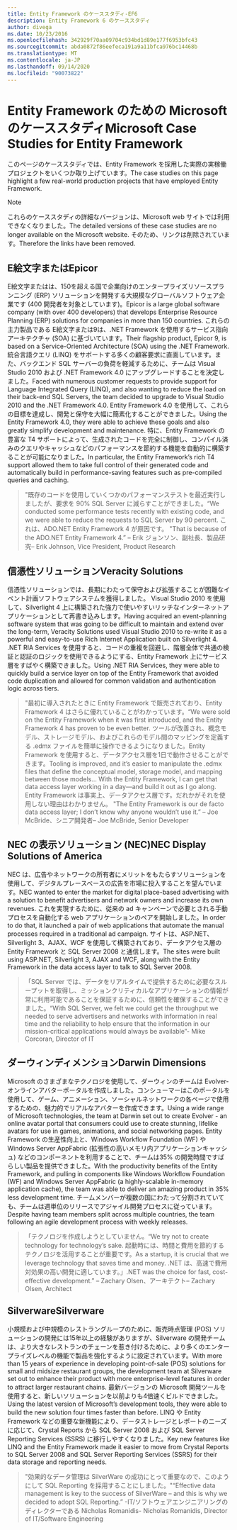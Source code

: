 ```yaml
---
title: Entity Framework のケーススタディ-EF6
description: Entity Framework 6 のケーススタディ
author: divega
ms.date: 10/23/2016
ms.openlocfilehash: 342929f70aa09704c934bd1d89e177f6953bfc43
ms.sourcegitcommit: abda0872f86eefeca191a9a11bfca976bc14468b
ms.translationtype: MT
ms.contentlocale: ja-JP
ms.lasthandoff: 09/14/2020
ms.locfileid: "90073822"
---
```

# <a name="microsoft-case-studies-for-entity-framework"></a><span data-ttu-id="251f0-103">Entity Framework のための Microsoft のケーススタディ</span><span class="sxs-lookup"><span data-stu-id="251f0-103">Microsoft Case Studies for Entity Framework</span></span>
<span data-ttu-id="251f0-104">このページのケーススタディでは、Entity Framework を採用した実際の実稼働プロジェクトをいくつか取り上げています。</span><span class="sxs-lookup"><span data-stu-id="251f0-104">The case studies on this page highlight a few real-world production projects that have employed Entity Framework.</span></span>
> [!NOTE]
> <span data-ttu-id="251f0-105">これらのケーススタディの詳細なバージョンは、Microsoft web サイトでは利用できなくなりました。</span><span class="sxs-lookup"><span data-stu-id="251f0-105">The detailed versions of these case studies are no longer available on the Microsoft website.</span></span> <span data-ttu-id="251f0-106">そのため、リンクは削除されています。</span><span class="sxs-lookup"><span data-stu-id="251f0-106">Therefore the links have been removed.</span></span>

## <a name="epicor"></a><span data-ttu-id="251f0-107">E絵文字または</span><span class="sxs-lookup"><span data-stu-id="251f0-107">Epicor</span></span>
<span data-ttu-id="251f0-108">E絵文字またはは、150を超える国で企業向けのエンタープライズリソースプランニング (ERP) ソリューションを開発する大規模なグローバルソフトウェア企業です (400 開発者を対象としています)。</span><span class="sxs-lookup"><span data-stu-id="251f0-108">Epicor is a large global software company (with over 400 developers) that develops Enterprise Resource Planning (ERP) solutions for companies in more than 150 countries.</span></span>
<span data-ttu-id="251f0-109">これらの主力製品である E絵文字または9は、.NET Framework を使用するサービス指向アーキテクチャ (SOA) に基づいています。</span><span class="sxs-lookup"><span data-stu-id="251f0-109">Their flagship product, Epicor 9, is based on a Service-Oriented Architecture (SOA) using the .NET Framework.</span></span>
<span data-ttu-id="251f0-110">統合言語クエリ (LINQ) をサポートする多くの顧客要求に直面しています。また、バックエンド SQL サーバーの負荷を軽減するために、チームは Visual Studio 2010 および .NET Framework 4.0 にアップグレードすることを決定しました。</span><span class="sxs-lookup"><span data-stu-id="251f0-110">Faced with numerous customer requests to provide support for Language Integrated Query (LINQ), and also wanting to reduce the load on their back-end SQL Servers, the team decided to upgrade to Visual Studio 2010 and the .NET Framework 4.0.</span></span>
<span data-ttu-id="251f0-111">Entity Framework 4.0 を使用して、これらの目標を達成し、開発と保守を大幅に簡素化することができました。</span><span class="sxs-lookup"><span data-stu-id="251f0-111">Using the Entity Framework 4.0, they were able to achieve these goals and also greatly simplify development and maintenance.</span></span>
<span data-ttu-id="251f0-112">特に、Entity Framework の豊富な T4 サポートによって、生成されたコードを完全に制御し、コンパイル済みのクエリやキャッシュなどのパフォーマンスを節約する機能を自動的に構築することが可能になりました。</span><span class="sxs-lookup"><span data-stu-id="251f0-112">In particular, the Entity Framework’s rich T4 support allowed them to take full control of their generated code and automatically build in performance-saving features such as pre-compiled queries and caching.</span></span>

> <span data-ttu-id="251f0-113">"既存のコードを使用していくつかのパフォーマンステストを最近実行しましたが、要求を 90% SQL Server に減らすことができました。</span><span class="sxs-lookup"><span data-stu-id="251f0-113">“We conducted some performance tests recently with existing code, and we were able to reduce the requests to SQL Server by 90 percent.</span></span>
<span data-ttu-id="251f0-114">これは、ADO.NET Entity Framework 4 が原因です。 "</span><span class="sxs-lookup"><span data-stu-id="251f0-114">That is because of the ADO.NET Entity Framework 4.”</span></span> <span data-ttu-id="251f0-115">– Erik ジョンソン、副社長、製品研究</span><span class="sxs-lookup"><span data-stu-id="251f0-115">– Erik Johnson, Vice President, Product Research</span></span>  

## <a name="veracity-solutions"></a><span data-ttu-id="251f0-116">信憑性ソリューション</span><span class="sxs-lookup"><span data-stu-id="251f0-116">Veracity Solutions</span></span>
<span data-ttu-id="251f0-117">信憑性ソリューションでは、長期にわたって保守および拡張することが困難なイベント計画ソフトウェアシステムを獲得しました。 Visual Studio 2010 を使用して、Silverlight 4 上に構築された強力で使いやすいリッチなインターネットアプリケーションとして再書き込みします。</span><span class="sxs-lookup"><span data-stu-id="251f0-117">Having acquired an event-planning software system that was going to be difficult to maintain and extend over the long-term, Veracity Solutions used Visual Studio 2010 to re-write it as a powerful and easy-to-use Rich Internet Application built on Silverlight 4.</span></span>
<span data-ttu-id="251f0-118">.NET RIA Services を使用すると、コードの重複を回避し、階層全体で共通の検証と認証のロジックを使用できるようにする、Entity Framework 上にサービス層をすばやく構築できました。</span><span class="sxs-lookup"><span data-stu-id="251f0-118">Using .NET RIA Services, they were able to quickly build a service layer on top of the Entity Framework that avoided code duplication and allowed for common validation and authentication logic across tiers.</span></span>  

> <span data-ttu-id="251f0-119">"最初に導入されたときに Entity Framework で販売されており、Entity Framework 4 はさらに優れていることがわかっています。</span><span class="sxs-lookup"><span data-stu-id="251f0-119">“We were sold on the Entity Framework when it was first introduced, and the Entity Framework 4 has proven to be even better.</span></span>
<span data-ttu-id="251f0-120">ツールが改善され、概念モデル、ストレージモデル、およびこれらのモデル間のマッピングを定義する .edmx ファイルを簡単に操作できるようになりました。Entity Framework を使用すると、データアクセス層を1日で動作させることができます。</span><span class="sxs-lookup"><span data-stu-id="251f0-120">Tooling is improved, and it’s easier to manipulate the .edmx files that define the conceptual model, storage model, and mapping between those models... With the Entity Framework, I can get that data access layer working in a day—and build it out as I go along.</span></span>
<span data-ttu-id="251f0-121">Entity Framework は事実上、データアクセス層です。だれかがそれを使用しない理由はわかりません。 "</span><span class="sxs-lookup"><span data-stu-id="251f0-121">The Entity Framework is our de facto data access layer; I don’t know why anyone wouldn’t use it.”</span></span> <span data-ttu-id="251f0-122">– Joe McBride、シニア開発者</span><span class="sxs-lookup"><span data-stu-id="251f0-122">– Joe McBride, Senior Developer</span></span>

## <a name="nec-display-solutions-of-america"></a><span data-ttu-id="251f0-123">NEC の表示ソリューション (NEC)</span><span class="sxs-lookup"><span data-stu-id="251f0-123">NEC Display Solutions of America</span></span>
<span data-ttu-id="251f0-124">NEC は、広告やネットワークの所有者にメリットをもたらすソリューションを使用して、デジタルプレースベースの広告を市場に投入することを望んでいます。</span><span class="sxs-lookup"><span data-stu-id="251f0-124">NEC wanted to enter the market for digital place-based advertising with a solution to benefit advertisers and network owners and increase its own revenues.</span></span>
<span data-ttu-id="251f0-125">これを実現するために、従来の ad キャンペーンで必要とされる手動プロセスを自動化する web アプリケーションのペアを開始しました。</span><span class="sxs-lookup"><span data-stu-id="251f0-125">In order to do that, it launched a pair of web applications that automate the manual processes required in a traditional ad campaign.</span></span>
<span data-ttu-id="251f0-126">サイトは、ASP.NET、Silverlight 3、AJAX、WCF を使用して構築されており、データアクセス層の Entity Framework と SQL Server 2008 と通信します。</span><span class="sxs-lookup"><span data-stu-id="251f0-126">The sites were built using ASP.NET, Silverlight 3, AJAX and WCF, along with the Entity Framework in the data access layer to talk to SQL Server 2008.</span></span>

> <span data-ttu-id="251f0-127">「SQL Server では、データをリアルタイムで提供するために必要なスループットを取得し、ミッションクリティカルなアプリケーションの情報が常に利用可能であることを保証するために、信頼性を確保することができました。</span><span class="sxs-lookup"><span data-stu-id="251f0-127">“With SQL Server, we felt we could get the throughput we needed to serve advertisers and networks with information in real time and the reliability to help ensure that the information in our mission-critical applications would always be available”- Mike Corcoran, Director of IT</span></span>

## <a name="darwin-dimensions"></a><span data-ttu-id="251f0-128">ダーウィンディメンション</span><span class="sxs-lookup"><span data-stu-id="251f0-128">Darwin Dimensions</span></span>
<span data-ttu-id="251f0-129">Microsoft のさまざまなテクノロジを使用して、ダーウィンのチームは Evolver-オンラインアバターポータルを作成しました。コンシューマーはこのポータルを使用して、ゲーム、アニメーション、ソーシャルネットワークの各ページで使用するための、魅力的でリアルなアバターを作成できます。</span><span class="sxs-lookup"><span data-stu-id="251f0-129">Using a wide range of Microsoft technologies, the team at Darwin set out to create Evolver - an online avatar portal that consumers could use to create stunning, lifelike avatars for use in games, animations, and social networking pages.</span></span>
<span data-ttu-id="251f0-130">Entity Framework の生産性向上と、Windows Workflow Foundation (WF) や Windows Server AppFabric (拡張性の高いメモリ内アプリケーションキャッシュ) などのコンポーネントを利用することで、チームは35% の開発時間ですばらしい製品を提供できました。</span><span class="sxs-lookup"><span data-stu-id="251f0-130">With the productivity benefits of the Entity Framework, and pulling in components like Windows Workflow Foundation (WF) and Windows Server AppFabric (a highly-scalable in-memory application cache), the team was able to deliver an amazing product in 35% less development time.</span></span>
<span data-ttu-id="251f0-131">チームメンバーが複数の国にわたって分割されていても、チームは週単位のリリースでアジャイル開発プロセスに従っています。</span><span class="sxs-lookup"><span data-stu-id="251f0-131">Despite having team members split across multiple countries, the team following an agile development process with weekly releases.</span></span>

 > <span data-ttu-id="251f0-132">「テクノロジを作成しようとしていません。</span><span class="sxs-lookup"><span data-stu-id="251f0-132">“We try not to create technology for technology’s sake.</span></span> <span data-ttu-id="251f0-133">起動時には、時間と費用を節約するテクノロジを活用することが重要です。</span><span class="sxs-lookup"><span data-stu-id="251f0-133">As a startup, it is crucial that we leverage technology that saves time and money.</span></span>
 <span data-ttu-id="251f0-134">.NET は、高速で費用対効果の高い開発に適しています。」</span><span class="sxs-lookup"><span data-stu-id="251f0-134">.NET was the choice for fast, cost-effective development.”</span></span> <span data-ttu-id="251f0-135">– Zachary Olsen、アーキテクト</span><span class="sxs-lookup"><span data-stu-id="251f0-135">– Zachary Olsen, Architect</span></span>  

## <a name="silverware"></a><span data-ttu-id="251f0-136">Silverware</span><span class="sxs-lookup"><span data-stu-id="251f0-136">Silverware</span></span>
<span data-ttu-id="251f0-137">小規模および中規模のレストラングループのために、販売時点管理 (POS) ソリューションの開発には15年以上の経験がありますが、Silverware の開発チームは、より大きなレストランのチェーンを惹き付けるために、より多くのエンタープライズレベルの機能で製品を強化するように設定されています。</span><span class="sxs-lookup"><span data-stu-id="251f0-137">With more than 15 years of experience in developing point-of-sale (POS) solutions for small and midsize restaurant groups, the development team at Silverware set out to enhance their product with more enterprise-level features in order to attract larger restaurant chains.</span></span>
<span data-ttu-id="251f0-138">最新バージョンの Microsoft 開発ツールを使用すると、新しいソリューションを以前よりも4倍速くビルドできました。</span><span class="sxs-lookup"><span data-stu-id="251f0-138">Using the latest version of Microsoft’s development tools, they were able to build the new solution four times faster than before.</span></span>
<span data-ttu-id="251f0-139">LINQ や Entity Framework などの重要な新機能により、データストレージとレポートのニーズに応じて、Crystal Reports から SQL Server 2008 および SQL Server Reporting Services (SSRS) に移行しやすくなりました。</span><span class="sxs-lookup"><span data-stu-id="251f0-139">Key new features like LINQ and the Entity Framework made it easier to move from Crystal Reports to SQL Server 2008 and SQL Server Reporting Services (SSRS) for their data storage and reporting needs.</span></span>

> <span data-ttu-id="251f0-140">"効果的なデータ管理は SilverWare の成功にとって重要なので、このようにして SQL Reporting を採用することにしました。"</span><span class="sxs-lookup"><span data-stu-id="251f0-140">“Effective data management is key to the success of SilverWare – and this is why we decided to adopt SQL Reporting.”</span></span> <span data-ttu-id="251f0-141">-IT/ソフトウェアエンジニアリングのディレクターである Nicholas Romanidis</span><span class="sxs-lookup"><span data-stu-id="251f0-141">- Nicholas Romanidis, Director of IT/Software Engineering</span></span>
